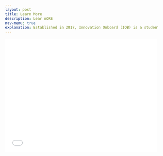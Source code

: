 ```yaml
---
layout: post
title: Learn More
description: Lear mORE
nav-menu: true
explanation: Established in 2017, Innovation Onboard (IOB) is a student-led initiative that fosters entrepreneurship and interdisciplinary collaboration among science, engineering, and business students. This 6-month program includes 10 workshops, lectures, an innovation fair, and a pitch competition with cash prizes.
---
```


<div class="row">

<embed src="StakeholderPackage.pdf" width="500" height="375" 
 type="application/pdf">


</div>
